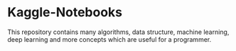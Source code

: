 # Kaggle-Notebooks
This repository contains many algorithms, data structure, machine learning, deep learning and more concepts which are useful for a programmer.
